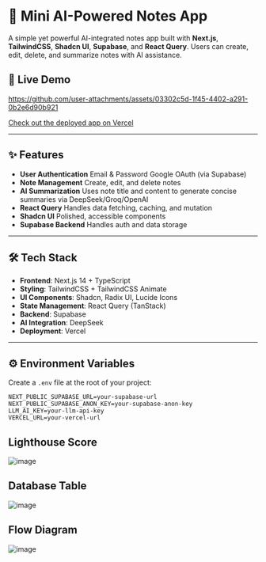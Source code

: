 # 🧠 Mini AI-Powered Notes App

A simple yet powerful AI-integrated notes app built with **Next.js**, **TailwindCSS**, **Shadcn UI**, **Supabase**, and **React Query**. Users can create, edit, delete, and summarize notes with AI assistance.

## 🔗 Live Demo
https://github.com/user-attachments/assets/03302c5d-1f45-4402-a291-0b2e6d90b921

[Check out the deployed app on Vercel](https://ai-powered-notes-app-pied.vercel.app/)  

---

## ✨ Features

-  **User Authentication**
  Email & Password
  Google OAuth (via Supabase)
-  **Note Management**
  Create, edit, and delete notes
-  **AI Summarization**
    Uses note title and content to generate concise summaries via DeepSeek/Groq/OpenAI
-  **React Query**
   Handles data fetching, caching, and mutation
-  **Shadcn UI**
   Polished, accessible components
-  **Supabase Backend**
   Handles auth and data storage
---

## 🛠️ Tech Stack

- **Frontend**: Next.js 14 + TypeScript
- **Styling**: TailwindCSS + TailwindCSS Animate
- **UI Components**: Shadcn, Radix UI, Lucide Icons
- **State Management**: React Query (TanStack)
- **Backend**: Supabase
- **AI Integration**: DeepSeek 
- **Deployment**: Vercel

---

## ⚙️ Environment Variables

Create a `.env` file at the root of your project:

```env
NEXT_PUBLIC_SUPABASE_URL=your-supabase-url
NEXT_PUBLIC_SUPABASE_ANON_KEY=your-supabase-anon-key
LLM_AI_KEY=your-llm-api-key
VERCEL_URL=your-vercel-url
```
## Lighthouse Score

![image](https://github.com/user-attachments/assets/329cfd70-ed8a-4ae1-ba4c-9b7a28333454)

## Database Table 

![image](https://github.com/user-attachments/assets/c4565156-3265-4faa-ae0a-b9b691f5ca73)

## Flow Diagram 

![image](https://github.com/user-attachments/assets/f76e9c33-1274-4fe5-b0df-29e840695138)

